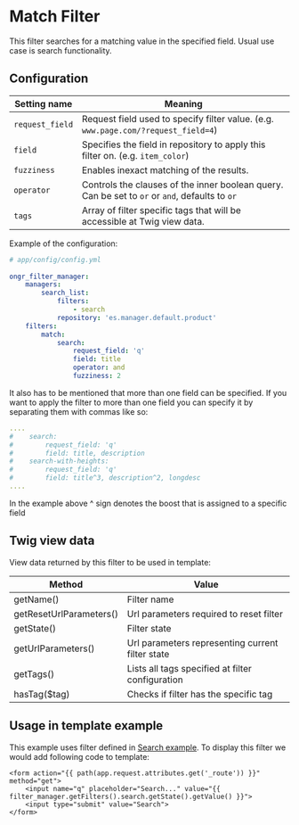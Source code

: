 # Match Filter

This filter searches for a matching value in the specified field. Usual use case is search functionality.

## Configuration

| Setting name           | Meaning                                                                                        |
|------------------------|------------------------------------------------------------------------------------------------|
| `request_field`        | Request field used to specify filter value. (e.g. `www.page.com/?request_field=4`)             |
| `field`                | Specifies the field in repository to apply this filter on. (e.g. `item_color`)                 |
| `fuzziness`            | Enables inexact matching of the results.                                                       |
| `operator`             | Controls the clauses of the inner boolean query. Can be set to `or` or `and`, defaults to `or` |
| `tags`                 | Array of filter specific tags that will be accessible at Twig view data.                       |
  
Example of the configuration:
  
```yaml
# app/config/config.yml
    
ongr_filter_manager:
    managers:
        search_list:
            filters:
                - search
            repository: 'es.manager.default.product'
    filters:
        match:
            search:
                request_field: 'q'
                field: title
                operator: and
                fuzziness: 2

```
It also has to be mentioned that more than one field can be specified. If you want to apply the filter
to more than one field you can specify it by separating them with commas like so:

```yaml
....
#    search:
#        request_field: 'q'
#        field: title, description
#    search-with-heights:
#        request_field: 'q'
#        field: title^3, description^2, longdesc
....
```
In the example above ^ sign denotes the boost that is assigned to a specific field

## Twig view data

View data returned by this filter to be used in template:
 
| Method                  | Value                                            | 
|-------------------------|--------------------------------------------------|
| getName()               | Filter name                                      |
| getResetUrlParameters() | Url parameters required to reset filter          |
| getState()              | Filter state                                     |
| getUrlParameters()      | Url parameters representing current filter state |
| getTags()               | Lists all tags specified at filter configuration |
| hasTag($tag)            | Checks if filter has the specific tag            |
  

## Usage in template example

This example uses filter defined in [Search example](../examples/search_example.md). To display this filter we would add following code to template:

```twig
<form action="{{ path(app.request.attributes.get('_route')) }}" method="get">
    <input name="q" placeholder="Search..." value="{{ filter_manager.getFilters().search.getState().getValue() }}">
    <input type="submit" value="Search">
</form>
```
